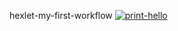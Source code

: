 hexlet-my-first-workflow
[![print-hello](https://github.com/ukupnique/hexlet-my-first-workflow/actions/workflows/print_hello.yml/badge.svg?branch=master)](https://github.com/ukupnique/hexlet-my-first-workflow/actions/workflows/print_hello.yml)
